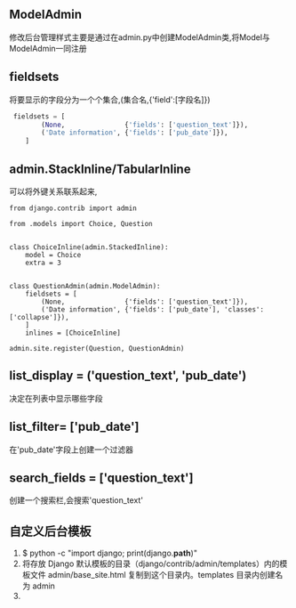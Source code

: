 ## ModelAdmin
修改后台管理样式主要是通过在admin.py中创建ModelAdmin类,将Model与ModelAdmin一同注册

## fieldsets
将要显示的字段分为一个个集合,(集合名,{'field':[字段名]})
```python
 fieldsets = [
        (None,               {'fields': ['question_text']}),
        ('Date information', {'fields': ['pub_date']}),
    ]
 ```

## admin.StackInline/TabularInline
可以将外键关系联系起来,
```
from django.contrib import admin

from .models import Choice, Question


class ChoiceInline(admin.StackedInline):
    model = Choice
    extra = 3


class QuestionAdmin(admin.ModelAdmin):
    fieldsets = [
        (None,               {'fields': ['question_text']}),
        ('Date information', {'fields': ['pub_date'], 'classes': ['collapse']}),
    ]
    inlines = [ChoiceInline]

admin.site.register(Question, QuestionAdmin)
```

## list_display = ('question_text', 'pub_date')
决定在列表中显示哪些字段

## list_filter= ['pub_date']
在'pub_date'字段上创建一个过滤器

## search_fields = ['question_text']
创建一个搜索栏,会搜索'question_text'

## 自定义后台模板
1. $ python -c "import django; print(django.__path__)"
2. 将存放 Django 默认模板的目录（django/contrib/admin/templates）内的模板文件 admin/base_site.html 复制到这个目录内。templates 目录内创建名为 admin  
3. 

